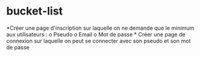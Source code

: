 # bucket-list
*Créer une page d'inscription sur laquelle on ne demande que le minimum aux utilisateurs  :  o Pseudo o Email o Mot de passe * Créer une page de connexion sur laquelle on peut se connecter avec son pseudo et  son mot de passe
